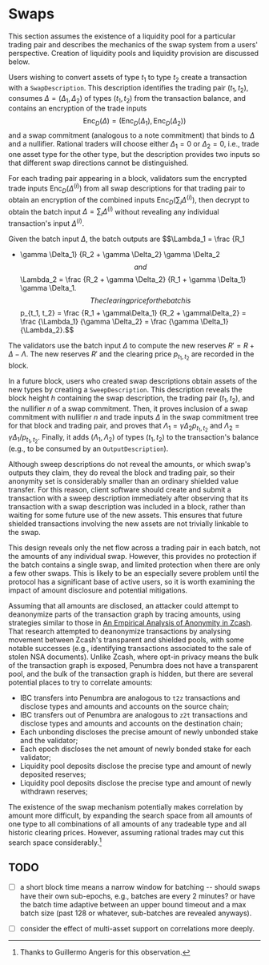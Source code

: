 # Swaps

This section assumes the existence of a liquidity pool for a particular
trading pair and describes the mechanics of the swap system from a users'
perspective. Creation of liquidity pools and liquidity provision are
discussed below.

Users wishing to convert assets of type $t_1$ to type $t_2$ create a
transaction with a `SwapDescription`. This description identifies the trading
pair $(t_1, t_2)$, consumes $\Delta = (\Delta_1, \Delta_2)$ of types $(t_1,
t_2)$ from the transaction balance, and contains an encryption of the trade
inputs $$\operatorname{Enc}_D(\Delta) = (\operatorname{Enc}_D(\Delta_1),
\operatorname{Enc}_D(\Delta_2))$$ and a swap commitment (analogous to a note
commitment) that binds to $\Delta$ and a nullifier. Rational traders will
choose either $\Delta_1 = 0$ or $\Delta_2 = 0$, i.e., trade one asset type
for the other type, but the description provides two inputs so that different
swap directions cannot be distinguished.

For each trading pair appearing in a block, validators sum the encrypted
trade inputs $\operatorname{Enc}_D(\Delta^{(i)})$ from all swap descriptions
for that trading pair to obtain an encryption of the combined inputs
$\operatorname{Enc}_D(\sum_i \Delta^{(i)})$, then decrypt to obtain the batch
input $\Delta = \sum_i \Delta^{(i)}$ without revealing any individual
transaction's input $\Delta^{(i)}$.

Given the batch input $\Delta$, the batch outputs are $$\Lambda_1 = \frac {R_1
+ \gamma \Delta_1} {R_2 + \gamma \Delta_2} \gamma \Delta_2$$ and $$\Lambda_2 =
\frac {R_2 + \gamma \Delta_2} {R_1 + \gamma \Delta_1} \gamma \Delta_1.$$ The
clearing price for the batch is $$p_{t_1, t_2} = \frac {R_1 + \gamma\Delta_1}
{R_2 + \gamma\Delta_2} = \frac {\Lambda_1} {\gamma \Delta_2} = \frac {\gamma
\Delta_1} {\Lambda_2}.$$

The validators use the batch input $\Delta$ to compute the new reserves $R' =
R + \Delta - \Lambda$. The new reserves $R'$ and the clearing price $p_{t_1,
t_2}$ are recorded in the block.

In a future block, users who created swap descriptions obtain assets of the
new types by creating a `SweepDescription`. This description reveals the
block height $h$ containing the swap description, the trading pair $(t_1,
t_2)$, and the nullifier $n$ of a swap commitment. Then, it proves inclusion
of a swap commitment with nullifier $n$ and trade inputs $\Delta$ in the swap
commitment tree for that block and trading pair, and proves that $\Lambda_1 =
\gamma \Delta_2 p_{t_1,t_2}$ and $\Lambda_2 = \gamma \Delta_1 / p_{t_1,
t_2}$. Finally, it adds $(\Lambda_1, \Lambda_2)$ of types $(t_1, t_2)$ to the
transaction's balance (e.g., to be consumed by an `OutputDescription`).

Although sweep descriptions do not reveal the amounts, or which swap's
outputs they claim, they do reveal the block and trading pair, so their
anonymity set is considerably smaller than an ordinary shielded value
transfer. For this reason, client software should create and submit a
transaction with a sweep description immediately after observing that its
transaction with a swap description was included in a block, rather than
waiting for some future use of the new assets. This ensures that future
shielded transactions involving the new assets are not trivially linkable to
the swap.

This design reveals only the net flow across a trading pair in each batch,
not the amounts of any individual swap. However, this provides no protection
if the batch contains a single swap, and limited protection when there are
only a few other swaps. This is likely to be an especially severe problem
until the protocol has a significant base of active users, so it is worth
examining the impact of amount disclosure and potential mitigations.

Assuming that all amounts are disclosed, an attacker could attempt to
deanonymize parts of the transaction graph by tracing amounts, using
strategies similar to those in [An Empirical Analysis of Anonymity in
Zcash][zcash_anon]. That research attempted to deanonymize transactions by
analysing movement between Zcash's transparent and shielded pools, with some
notable successes (e.g., identifying transactions associated to the sale of
stolen NSA documents). Unlike Zcash, where opt-in privacy means the bulk of
the transaction graph is exposed, Penumbra does not have a transparent pool,
and the bulk of the transaction graph is hidden, but there are several
potential places to try to correlate amounts:

- IBC transfers into Penumbra are analogous to `t2z` transactions and disclose types and amounts and accounts on the source chain;
- IBC transfers out of Penumbra are analogous to `z2t` transactions and disclose types and amounts and accounts on the destination chain;
- Each unbonding discloses the precise amount of newly unbonded stake and the validator;
- Each epoch discloses the net amount of newly bonded stake for each validator;
- Liquidity pool deposits disclose the precise type and amount of newly deposited reserves;
- Liquidity pool deposits disclose the precise type and amount of newly withdrawn reserves;

The existence of the swap mechanism potentially makes correlation by amount more difficult, by expanding the search space from all amounts of one type to all combinations of all amounts of any tradeable type and all historic clearing prices.  However, assuming rational trades may cut this search space considerably.[^1]

## TODO

- [ ] a short block time means a narrow window for batching -- should swaps have their own sub-epochs, e.g., batches are every 2 minutes? or have the batch time adaptive between an upper bound timeout and a max batch size (past 128 or whatever, sub-batches are revealed anyways).

- [ ] consider the effect of multi-asset support on correlations more deeply.

[zcash_anon]: https://arxiv.org/pdf/1805.03180.pdf

[^1]: Thanks to Guillermo Angeris for this observation.